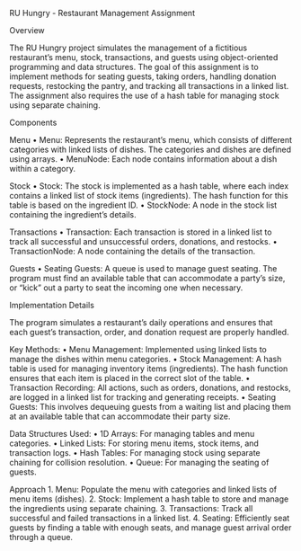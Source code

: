 RU Hungry - Restaurant Management Assignment

Overview

The RU Hungry project simulates the management of a fictitious restaurant’s menu, stock, transactions, and guests using object-oriented programming and data structures. The goal of this assignment is to implement methods for seating guests, taking orders, handling donation requests, restocking the pantry, and tracking all transactions in a linked list. The assignment also requires the use of a hash table for managing stock using separate chaining.

Components

Menu
	•	Menu: Represents the restaurant’s menu, which consists of different categories with linked lists of dishes. The categories and dishes are defined using arrays.
	•	MenuNode: Each node contains information about a dish within a category.

Stock
	•	Stock: The stock is implemented as a hash table, where each index contains a linked list of stock items (ingredients). The hash function for this table is based on the ingredient ID.
	•	StockNode: A node in the stock list containing the ingredient’s details.

Transactions
	•	Transaction: Each transaction is stored in a linked list to track all successful and unsuccessful orders, donations, and restocks.
	•	TransactionNode: A node containing the details of the transaction.

Guests
	•	Seating Guests: A queue is used to manage guest seating. The program must find an available table that can accommodate a party’s size, or “kick” out a party to seat the incoming one when necessary.

Implementation Details

The program simulates a restaurant’s daily operations and ensures that each guest’s transaction, order, and donation request are properly handled.

Key Methods:
	•	Menu Management: Implemented using linked lists to manage the dishes within menu categories.
	•	Stock Management: A hash table is used for managing inventory items (ingredients). The hash function ensures that each item is placed in the correct slot of the table.
	•	Transaction Recording: All actions, such as orders, donations, and restocks, are logged in a linked list for tracking and generating receipts.
	•	Seating Guests: This involves dequeuing guests from a waiting list and placing them at an available table that can accommodate their party size.

Data Structures Used:
	•	1D Arrays: For managing tables and menu categories.
	•	Linked Lists: For storing menu items, stock items, and transaction logs.
	•	Hash Tables: For managing stock using separate chaining for collision resolution.
	•	Queue: For managing the seating of guests.

Approach
	1.	Menu: Populate the menu with categories and linked lists of menu items (dishes).
	2.	Stock: Implement a hash table to store and manage the ingredients using separate chaining.
	3.	Transactions: Track all successful and failed transactions in a linked list.
	4.	Seating: Efficiently seat guests by finding a table with enough seats, and manage guest arrival order through a queue.
